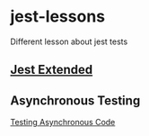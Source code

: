 # jest-lessons
Different lesson about jest tests

## [Jest Extended](https://github.com/jest-community/jest-extended)

## Asynchronous Testing   
[Testing Asynchronous Code](https://jestjs.io/docs/asynchronous)
